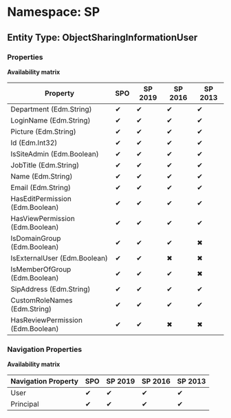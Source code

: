 # Namespace: SP
## Entity Type: ObjectSharingInformationUser

### Properties

**Availability matrix**

Property | SPO | SP 2019 | SP 2016 | SP 2013
----------|-----|---------|---------|--------
Department (Edm.String) | ✔ | ✔ | ✔ | ✔
LoginName (Edm.String) | ✔ | ✔ | ✔ | ✔
Picture (Edm.String) | ✔ | ✔ | ✔ | ✔
Id (Edm.Int32) | ✔ | ✔ | ✔ | ✔
IsSiteAdmin (Edm.Boolean) | ✔ | ✔ | ✔ | ✔
JobTitle (Edm.String) | ✔ | ✔ | ✔ | ✔
Name (Edm.String) | ✔ | ✔ | ✔ | ✔
Email (Edm.String) | ✔ | ✔ | ✔ | ✔
HasEditPermission (Edm.Boolean) | ✔ | ✔ | ✔ | ✔
HasViewPermission (Edm.Boolean) | ✔ | ✔ | ✔ | ✔
IsDomainGroup (Edm.Boolean) | ✔ | ✔ | ✔ | ✖
IsExternalUser (Edm.Boolean) | ✔ | ✔ | ✖ | ✖
IsMemberOfGroup (Edm.Boolean) | ✔ | ✔ | ✔ | ✖
SipAddress (Edm.String) | ✔ | ✔ | ✔ | ✔
CustomRoleNames (Edm.String) | ✔ | ✔ | ✔ | ✔
HasReviewPermission (Edm.Boolean) | ✔ | ✔ | ✖ | ✖

### Navigation Properties

**Availability matrix**

Navigation Property | SPO | SP 2019 | SP 2016 | SP 2013
----------|-----|---------|---------|--------
User | ✔ | ✔ | ✔ | ✔
Principal | ✔ | ✔ | ✔ | ✔
